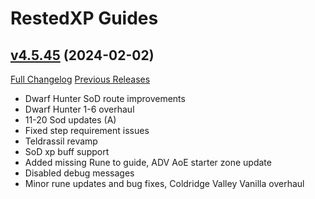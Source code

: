 # RestedXP Guides

## [v4.5.45](https://github.com/RestedXP/RXPGuides/tree/v4.5.45) (2024-02-02)
[Full Changelog](https://github.com/RestedXP/RXPGuides/compare/v4.5.44...v4.5.45) [Previous Releases](https://github.com/RestedXP/RXPGuides/releases)

- Dwarf Hunter SoD route improvements  
- Dwarf Hunter 1-6 overhaul  
- 11-20 Sod updates (A)  
- Fixed step requirement issues  
- Teldrassil revamp  
- SoD xp buff support  
- Added missing Rune to guide, ADV AoE starter zone update  
- Disabled debug messages  
- Minor rune updates and bug fixes, Coldridge Valley Vanilla overhaul  
